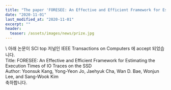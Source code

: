 ```yaml
---
title: "The paper 'FORESEE: An Effective and Efficient Framework for Estimating the Execution Times of IO Traces on the SSD' has been accepted in IEEE Transactions on Computers"
date: "2020-11-01"
last_modified_at: "2020-11-01"
excerpt: ""
header:
  teaser: /assets/images/news/prize.jpg
---
```

\\
아래 논문이 SCI top 저널인 IEEE Transactions on Computers 에 accept 되었습니다.<br>Title: FORESEE: An Effective and Efficient Framework for Estimating the Execution Times of IO Traces on the SSD<br>Author: Yoonsuk Kang, Yong-Yeon Jo, Jaehyuk Cha, Wan D. Bae, Wonjun Lee, and Sang-Wook Kim<br>축하합니다.